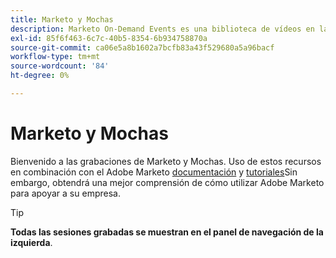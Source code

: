 ```yaml
---
title: Marketo y Mochas
description: Marketo On-Demand Events es una biblioteca de vídeos en la que expertos y compañeros han compartido sus ideas y pensamientos sobre cómo utilizar Marketo de Adobe de la mejor manera posible.
exl-id: 85f6f463-6c7c-40b5-8354-6b934758870a
source-git-commit: ca06e5a8b1602a7bcfb83a43f529680a5a96bacf
workflow-type: tm+mt
source-wordcount: '84'
ht-degree: 0%

---
```


# Marketo y Mochas

Bienvenido a las grabaciones de Marketo y Mochas. Uso de estos recursos en combinación con el Adobe Marketo [documentación](https://experienceleague.adobe.com/docs/marketo-engage.html) y [tutoriales](https://experienceleague.adobe.com/docs/marketo-learn/tutorials/overview.html)Sin embargo, obtendrá una mejor comprensión de cómo utilizar Adobe Marketo para apoyar a su empresa.

>[!TIP]
>
>**Todas las sesiones grabadas se muestran en el panel de navegación de la izquierda**.
